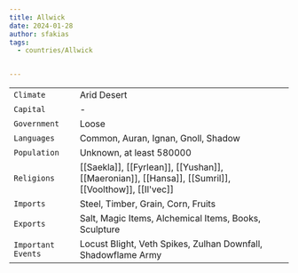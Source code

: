 ```yaml
---
title: Allwick
date: 2024-01-28
author: sfakias
tags:
  - countries/Allwick


---
```

| | |
| --- | --- |
| `Climate` | Arid Desert |
| `Capital` | - |
| `Government` | Loose |
| `Languages` | Common, Auran, Ignan, Gnoll, Shadow |
| `Population` | Unknown, at least 580000 |
| `Religions` | [[Saekla]], [[Fyrlean]], [[Yushan]], [[Maeronian]], [[Hansa]], [[Sumril]], [[Voolthow]], [[Il'vec]] |
| `Imports` | Steel, Timber, Grain, Corn, Fruits |
| `Exports` | Salt, Magic Items, Alchemical Items, Books, Sculpture |
| `Important Events` | Locust Blight, Veth Spikes, Zulhan Downfall, Shadowflame Army |
